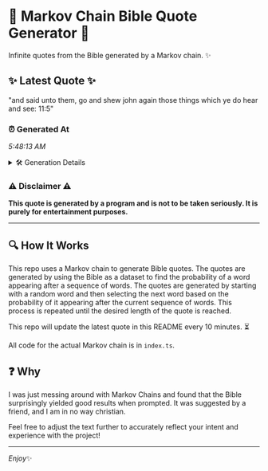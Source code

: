 # 📖 Markov Chain Bible Quote Generator 📖

Infinite quotes from the Bible generated by a Markov chain. ✨

## ✨ Latest Quote ✨
"and said unto them, go and shew john again those things which ye do hear and see: 11:5"

### ⏰ Generated At
*5:48:13 AM*

<details>
    <summary>🛠️ Generation Details</summary>
    <p>
        <strong>🌱 Seed:</strong> and<br>
        <strong>🔄 Iterations:</strong> 17<br>
        <strong>📜 Context History:</strong><br>[ and ]: said<br>[ and, said ]: unto<br>[ and, said, unto ]: them,<br>[ and, said, unto, them, ]: go<br>[ and, said, unto, them,, go ]: and<br>[ and, said, unto, them,, go, and ]: shew<br>[ said, unto, them,, go, and, shew ]: john<br>[ unto, them,, go, and, shew, john ]: again<br>[ them,, go, and, shew, john, again ]: those<br>[ go, and, shew, john, again, those ]: things<br>[ and, shew, john, again, those, things ]: which<br>[ shew, john, again, those, things, which ]: ye<br>[ john, again, those, things, which, ye ]: do<br>[ again, those, things, which, ye, do ]: hear<br>[ those, things, which, ye, do, hear ]: and<br>[ things, which, ye, do, hear, and ]: see:<br>[ which, ye, do, hear, and, see: ]: 11:5<br>
    </p>
</details>

### ⚠️ Disclaimer ⚠️
**This quote is generated by a program and is not to be taken seriously. It is purely for entertainment purposes.**

---

## 🔍 How It Works

This repo uses a Markov chain to generate Bible quotes. The quotes are generated by using the Bible as a dataset to find the probability of a word appearing after a sequence of words. The quotes are generated by starting with a random word and then selecting the next word based on the probability of it appearing after the current sequence of words. This process is repeated until the desired length of the quote is reached.

This repo will update the latest quote in this README every 10 minutes. ⏳

All code for the actual Markov chain is in `index.ts`.

## ❓ Why

I was just messing around with Markov Chains and found that the Bible surprisingly yielded good results when prompted. 
It was suggested by a friend, and I am in no way christian.

Feel free to adjust the text further to accurately reflect your intent and experience with the project!

---

*Enjoy*✨
